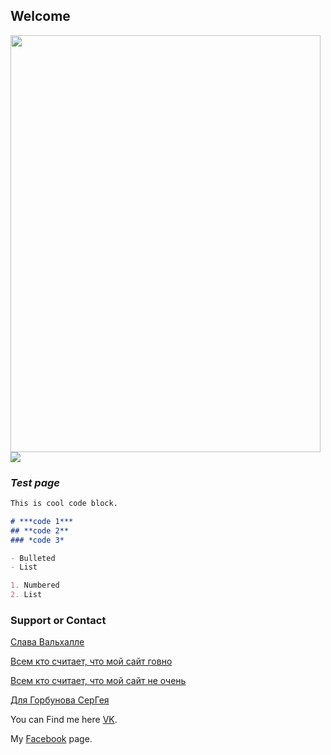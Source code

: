 ## **Welcome**

<img src="https://cloud.githubusercontent.com/assets/25484579/22585353/9355eaba-ea21-11e6-8a75-ccf0993855a9.jpg" style="width:496px;height:667px;">

<img src="http://mirgif.com/jivotnie/dikie-zhivotnie-22.gif" />

### *Test page*

```markdown
This is cool code block.

# ***code 1***
## **code 2**
### *code 3*

- Bulleted
- List

1. Numbered
2. List
```
### Support or Contact

[Слава Вальхалле](https://vk.com/photo185185758_456239101)

[Всем кто считает, что мой сайт говно](http://vsekidki.ru/uploads/posts/2016-02/1454889093_009486127f6829429f61d8c93d182188.jpg)

[Всем кто считает, что мой сайт не очень](https://avatanplus.com/files/resources/mid/579a247650cab156321e6e3b.png)

[Для Горбунова СерГея](http://cs6.pikabu.ru/images/big_size_comm/2014-11_4/14161454957379.jpeg)


You can Find me here [VK](https://vk.com/kabykenov_dias).

My [Facebook](https://www.facebook.com/kabykenov.dias) page.

